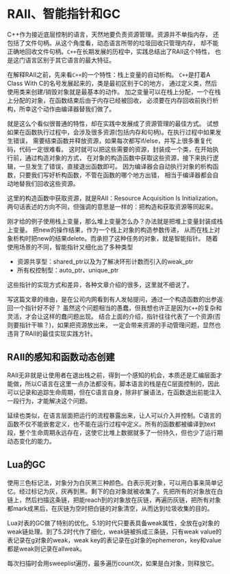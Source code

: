# RAII、智能指针和GC

C++作为接近底层控制的语言，天然地要负责资源管理。资源并不单指内存，
还包括了文件句柄。从这个角度看，动态语言所带的垃圾回收只管理内存，
却不能正确地回收文件句柄。`C++`在长期发展的历程中，实践总结出了RAII这个特性，
也是这门语言区别于其它语言的最大特征。

在解释RAII之前，先来看`C++`的一个特性：栈上变量的自动析构。
`C++`是打着A Class With C的名号发展起来的，类是最初区别于C的地方，
通过定义类，然后使用类来创建/销毁对象就是最基本的动作。
加之变量可以在栈上分配，一个在栈上分配的对象，在函数结束后由于内存已经被回收，
必须要在内存回收前执行析构，所幸这个动作由编译器替我们做了。

就是这么个看似很普通的特性，却在实践中发展成了资源管理的最佳方式。
试想如果在函数执行过程中，会涉及很多资源(包括内存和句柄)。在执行过程中如果发生错误，
需要结束函数并释放资源，如果每次都写if/else，并写上很多重复代码，代码一定很难看。
这时就可以把这些需要的资源，封装成一个类，在开始执行前，通过构造对象的方式，
在对象的构造函数中获取这些资源，接下来执行逻辑，一旦发生了错误，直接退出函数即可。
因为编译器会自动执行对象的析构函数，只要我们写好析构函数，不管在函数的哪个地方出错，
相当于编译器都会自动地替我们回收这些资源。

这里的构造函数中获取资源，就是RAII：Resource Acquisition Is Initialization。
两句话表述的方向不同，但强调的意思是一样的：把构造和获取资源等同起来。

刚才给的例子使用栈上变量，那么堆上变量怎么办？办法就是把堆上变量封装成栈上变量。
把new的操作结果，作为一个栈上对象的构造参数传递，
从而在栈上对象析构时把new的结果delete。而承担了这种任务的对象，就是智能指针。
随着使用场景的不同，智能指针又细化出了多种类型

* 资源共享型：shared_ptr以及为了解决环形计数而引入的weak_ptr
* 所有权控制型：auto_ptr、unique_ptr

这些指针的实现方式和差异，各种文章介绍的很多，这里就不细说了。

写这篇文章的缘由，是在公司内网看到有人发帖提问，通过一个构造函数的出参返回一个指针好不好？
虽然这个问题相当的愚蠢，但我想也许正是因为`C++`的复杂和灵活，才会让这样的蠢问题出现。
结合上面的介绍，指针往往代表了一个资源(否则要指针干嘛？)，如果把资源放出来，
一定会带来资源的手动管理问题，显然也违背了RAII的最佳实现实践方针。

## RAII的感知和函数动态创建

RAII无非就是让使用者在退出栈之前，得到一个感知的机会，本质还是汇编层面才能做，所以C语言在这里一点办法都没有。脚本语言的栈是在C层面控制的，因此可以记录和追踪生命周期，但在C语言自身，除非扩展语法，在函数退出前能注入一段行为，才能解决这个问题。

延续也类似，在语言层面把运行的流程暴露出来，让人可以介入并控制。C语言的函数不仅不能嵌套定义，也不能在运行过程中定义。所有的函数都被编译到text段，整个生命周期永远存在，这使它比堆上数据就多了一份持久，但也少了运行期动态变化的能力。

## Lua的GC

使用三色标记法，对象分为白灰黑三种颜色。白表示死对象，可以用白事来简单记忆。经过标记为灰，灰再到黑。剩下的白对象就被收集了。先把所有的对象放在白链上，然后扫描这条链，把能reach到的对象放在灰链，再遍历灰链，把所有对象都mark成黑后，在灰链为空时把白链的对象清空，从而达到垃圾收集的目的。

Lua对表的GC做了特别的优化。5.1的时代只要表具备weak属性，全放在g对象的weak链处理。到了5.2时代作了细化，weak链被拆成三条链，只有weak value的表记录在g对象的weak，weak key的表记录在g对象的ephemeron，key和value都是weak则记录在allweak。

每次扫描时会用sweeplist遍历，最多遍历count次，如果是白对象，则释放它。